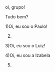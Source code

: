 oi, grupo!

Tudo bem?

1)Oi, eu sou o Paulo!

2)

3)Oi, eu sou o Luiz!

4)Oi, eu sou a  Izabela

5)
